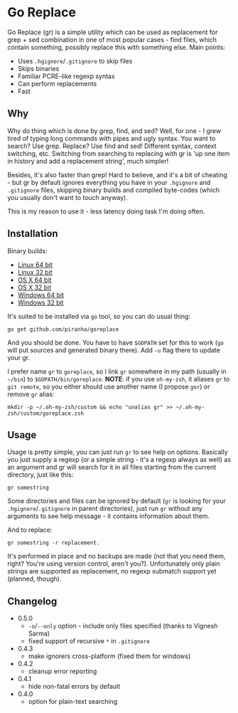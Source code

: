 # Go Replace

Go Replace (gr) is a simple utility which can be used as replacement for grep +
sed combination in one of most popular cases - find files, which contain
something, possibly replace this with something else. Main points:

 - Uses `.hgignore`/`.gitignore` to skip files
 - Skips binaries
 - Familiar PCRE-like regexp syntax
 - Can perform replacements
 - Fast

## Why

Why do thing which is done by grep, find, and sed? Well, for one - I grew tired
of typing long commands with pipes and ugly syntax. You want to search? Use
grep. Replace? Use find and sed! Different syntax, context switching,
etc. Switching from searching to replacing with gr is 'up one item in
history and add a replacement string', much simpler!

Besides, it's also faster than grep! Hard to believe, and it's a bit of cheating -
but gr by default ignores everything you have in your `.hgignore` and
`.gitignore` files, skipping binary builds and compiled byte-codes (which you
usually don't want to touch anyway).

This is my reason to use it - less latency doing task I'm doing often.

## Installation

Binary builds:

 - [Linux 64 bit](http://solovyov.net/files/gr-latest-64-linux)
 - [Linux 32 bit](http://solovyov.net/files/gr-latest-32-linux)
 - [OS X 64 bit](http://solovyov.net/files/gr-latest-64-osx)
 - [OS X 32 bit](http://solovyov.net/files/gr-latest-32-osx)
 - [Windows 64 bit](http://solovyov.net/files/gr-latest-64-win.exe)
 - [Windows 32 bit](http://solovyov.net/files/gr-latest-32-win.exe)

It's suited to be installed via `go` tool, so you can do usual thing:

    go get github.com/piranha/goreplace

And you should be done. You have to have `$GOPATH` set for this to work (`go`
will put sources and generated binary there). Add `-u` flag there to update your
gr.

I prefer name `gr` to `goreplace`, so I link `gr` somewhere in my path (usually
in `~/bin`) to `$GOPATH/bin/goreplace`. **NOTE**: if you use `oh-my-zsh`, it
aliases `gr` to `git remote`, so you either should use another name (I propose
`gor`) or remove `gr` alias:

```
mkdir -p ~/.oh-my-zsh/custom && echo "unalias gr" >> ~/.oh-my-zsh/custom/goreplace.zsh
```

## Usage

Usage is pretty simple, you can just run `gr` to see help on options. Basically
you just supply a regexp (or a simple string - it's a regexp always as well) as
an argument and gr will search for it in all files starting from the
current directory, just like this:

    gr somestring

Some directories and files can be ignored by default (`gr` is looking for your
`.hgignore`/`.gitignore` in parent directories), just run `gr` without any
arguments to see help message - it contains information about them.

And to replace:

    gr somestring -r replacement.

It's performed in place and no backups are made (not that you need them, right?
You're using version control, aren't you?). Unfortunately only plain strings are
supported as replacement, no regexp submatch support yet (planned, though).

## Changelog

 - 0.5.0
   - `-o`/`--only` option  - include only files specified (thanks to Vignesh
     Sarma)
   - fixed support of recursive `*` in `.gitignore`
 - 0.4.3
   - make ignorers cross-platform (fixed them for windows)
 - 0.4.2
   - cleanup error reporting
 - 0.4.1
   - hide non-fatal errors by default
 - 0.4.0
   - option for plain-text searching
